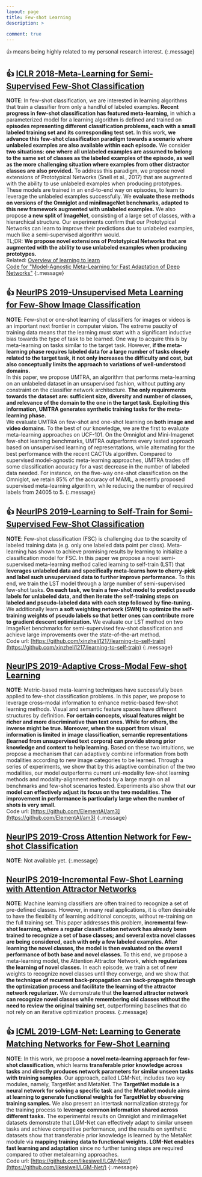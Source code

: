 ```yaml
---
layout: page
title: Few-shot Learning
description: >
  
comment: true
---
```



:+1: means being highly related to my personal research interest. 
{:.message}

## :+1: [ICLR 2018-Meta-Learning for Semi-Supervised Few-Shot Classification](https://openreview.net/pdf?id=HJcSzz-CZ)
**NOTE**: 
In few-shot classification, we are interested in learning algorithms that train a classifier from only a handful of labeled examples. **Recent progress in few-shot classification has featured meta-learning,** in which a parameterized model for a learning algorithm is defined and trained on **episodes representing different classification problems, each with a small labeled training set and its corresponding test set.** In this work, **we advance this few-shot classification paradigm towards a scenario where unlabeled examples are also available within each episode.** We consider **two situations: one where all unlabeled examples are assumed to belong to the same set of classes as the labeled examples of the episode, as well as the more challenging situation where examples from other distractor classes are also provided.** To address this paradigm, we propose novel extensions of Prototypical Networks (Snell et al., 2017) that are augmented with the ability to use unlabeled examples when producing prototypes. These models are trained in an end-to-end way on episodes, to learn to leverage the unlabeled examples successfully. We **evaluate these methods on versions of the Omniglot and miniImageNet benchmarks, adapted to this new framework augmented with unlabeled examples.** We also propose **a new split of ImageNet**, consisting of a large set of classes, with a hierarchical structure. Our experiments confirm that our Prototypical Networks can learn to improve their predictions due to unlabeled examples, much like a semi-supervised algorithm would. <br />
TL;DR: **We propose novel extensions of Prototypical Networks that are augmented with the ability to use unlabeled examples when producing prototypes.** <br />
Related: [Overview of learning to learn](https://bair.berkeley.edu/blog/2017/07/18/learning-to-learn/) <br />
[Code for "Model-Agnostic Meta-Learning for Fast Adaptation of Deep Networks"](https://github.com/cbfinn/maml)
{:.message}


## :+1: [NeurIPS 2019-Unsupervised Meta Learning for Few-Show Image Classification](https://arxiv.org/pdf/1811.11819.pdf)
**NOTE**: 
Few-shot or one-shot learning of classifiers for images or videos is an important next frontier in computer vision. The extreme paucity of training data means that the learning must start with a significant inductive bias towards the type of task to be learned. One way to acquire this is by meta-learning on tasks similar to the target task. However, **if the meta-learning phase requires labeled data for a large number of tasks closely related to the target task, it not only increases the difficulty and cost, but also conceptually limits the approach to variations of well-understood domains.** <br />
In this paper, we propose UMTRA, an algorithm that performs meta-learning on an unlabeled dataset in an unsupervised fashion, without putting any constraint on the classifier network architecture. **The only requirements towards the dataset are: sufficient size, diversity and number of classes, and relevance of the domain to the one in the target task. Exploiting this information, UMTRA generates synthetic training tasks for the meta-learning phase.** <br />
We evaluate UMTRA on few-shot and one-shot learning on **both image and video domains.** To the best of our knowledge, we are the first to evaluate meta-learning approaches on UCF-101. On the Omniglot and Mini-Imagenet few-shot learning benchmarks, UMTRA outperforms every tested approach based on unsupervised learning of representations, while alternating for the best performance with the recent CACTUs algorithm. Compared to supervised model-agnostic meta-learning approaches, UMTRA trades off some classification accuracy for a vast decrease in the number of labeled data needed. For instance, on the five-way one-shot classification on the Omniglot, we retain 85% of the accuracy of MAML, a recently proposed supervised meta-learning algorithm, while reducing the number of required labels from 24005 to 5.
{:.message}


## :+1: [NeurIPS 2019-Learning to Self-Train for Semi-Supervised Few-Shot Classification](https://arxiv.org/pdf/1906.00562.pdf)
**NOTE**: 
Few-shot classification (FSC) is challenging due to the scarcity of labeled training data (e.g. only one labeled data point per class). Meta-learning has shown to achieve promising results by learning to initialize a classification model for FSC. In this paper we propose a novel semi-supervised meta-learning method called learning to self-train (LST) that **leverages unlabeled data and specifically meta-learns how to cherry-pick and label such unsupervised data to further improve performance.** To this end, we train the LST model through a large number of semi-supervised few-shot tasks. **On each task, we train a few-shot model to predict pseudo labels for unlabeled data, and then iterate the self-training steps on labeled and pseudo-labeled data with each step followed by fine-tuning.** We additionally learn **a soft weighting network (SWN) to optimize the self-training weights of pseudo labels so that better ones can contribute more to gradient descent optimization.** We evaluate our LST method on two ImageNet benchmarks for semi-supervised few-shot classification and achieve large improvements over the state-of-the-art method. <br />
Code url: [https://github.com/xinzheli1217/learning-to-self-train](https://github.com/xinzheli1217/learning-to-self-train)
{:.message}


## [NeurIPS 2019-Adaptive Cross-Modal Few-shot Learning](https://arxiv.org/pdf/1902.07104.pdf)
**NOTE**: 
Metric-based meta-learning techniques have successfully been applied to few-shot classification problems. In this paper, we propose to leverage cross-modal information to enhance metric-based few-shot learning methods. Visual and semantic feature spaces have different structures by definition. **For certain concepts, visual features might be richer and more discriminative than text ones. While for others, the inverse might be true. Moreover, when the support from visual information is limited in image classification, semantic representations (learned from unsupervised text corpora) can provide strong prior knowledge and context to help learning.** Based on these two intuitions, we propose a mechanism that can adaptively combine information from both modalities according to new image categories to be learned. Through a series of experiments, we show that by this adaptive combination of the two modalities, our model outperforms current uni-modality few-shot learning methods and modality-alignment methods by a large margin on all benchmarks and few-shot scenarios tested. Experiments also show that **our model can effectively adjust its focus on the two modalities. The improvement in performance is particularly large when the number of shots is very small.** <br />
Code url: [https://github.com/ElementAI/am3](https://github.com/ElementAI/am3)
{:.message}

## [NeurIPS 2019-Cross Attention Network for Few-shot Classification]()

**NOTE**: 
Not available yet. 
{:.message}




## [NeurIPS 2019-Incremental Few-Shot Learning with Attention Attractor Networks](https://arxiv.org/pdf/1810.07218.pdf)
**NOTE**: 
Machine learning classifiers are often trained to recognize a set of pre-defined classes. However, in many real applications, it is often desirable to have the flexibility of learning additional concepts, without re-training on the full training set. This paper addresses this problem, **incremental few-shot learning, where a regular classification network has already been trained to recognize a set of base classes; and several extra novel classes are being considered, each with only a few labeled examples. After learning the novel classes, the model is then evaluated on the overall performance of both base and novel classes.** To this end, we propose a meta-learning model, the Attention Attractor Network, **which regularizes the learning of novel classes.** In each episode, we train a set of new weights to recognize novel classes until they converge, and we show that **the technique of recurrent back-propagation can back-propagate through the optimization process and facilitate the learning of the attractor network regularizer.** We demonstrate that **the learned attractor network can recognize novel classes while remembering old classes without the need to review the original training set**, outperforming baselines that do not rely on an iterative optimization process.
{:.message}

## :+1: [ICML 2019-LGM-Net: Learning to Generate Matching Networks for Few-Shot Learning](http://proceedings.mlr.press/v97/li19c/li19c.pdf)
**NOTE**: 
In this work, we propose **a novel meta-learning
approach for few-shot classification**, which learns
**transferable prior knowledge across tasks** and
**directly produces network parameters for similar unseen tasks with training samples**. Our approach,
called LGM-Net, includes two key modules,
namely, TargetNet and MetaNet. The **TargetNet module is a neural network for solving a specific task** and the **MetaNet module aims at learning to generate functional weights for TargetNet by observing training samples.** We also present an intertask normalization strategy for the training process to **leverage common information shared across different tasks.** The experimental results on Omniglot and miniImageNet datasets
demonstrate that LGM-Net can effectively adapt to similar unseen tasks and achieve competitive performance, and the results on synthetic datasets
show that transferable prior knowledge is learned
by the MetaNet module via **mapping training data to functional weights.** **LGM-Net enables fast learning and adaptation** since no further tuning steps are required compared to other metalearning approaches. <br />
Code url: [https://github.com/likesiwell/LGM-Net/](https://github.com/likesiwell/LGM-Net/)
{:.message}



